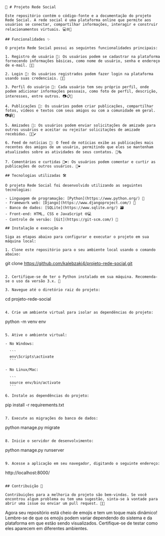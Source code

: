 ```
🚀 # Projeto Rede Social

Este repositório contém o código-fonte e a documentação do projeto Rede Social. A rede social é uma plataforma online que permite aos usuários se conectar, compartilhar informações, interagir e construir relacionamentos virtuais. 💻🌐🤝

## Funcionalidades ✨

O projeto Rede Social possui as seguintes funcionalidades principais:

1. Registro de usuário 📝: Os usuários podem se cadastrar na plataforma fornecendo informações básicas, como nome de usuário, senha e endereço de e-mail. 📧👤

2. Login 🔑: Os usuários registrados podem fazer login na plataforma usando suas credenciais. 🚪🔐

3. Perfil do usuário 👤: Cada usuário tem seu próprio perfil, onde podem adicionar informações pessoais, como foto de perfil, descrição, interesses, entre outros. 📷📋🎈

4. Publicações 📝: Os usuários podem criar publicações, compartilhar fotos, vídeos e textos com seus amigos ou com a comunidade em geral. 📷📹📄

5. Amizades 🤝: Os usuários podem enviar solicitações de amizade para outros usuários e aceitar ou rejeitar solicitações de amizade recebidas. 🤗❌✔️

6. Feed de notícias 📰: O feed de notícias exibe as publicações mais recentes dos amigos de um usuário, permitindo que eles se mantenham atualizados sobre as atividades de seus contatos. 📅🗞️

7. Comentários e curtidas 💬❤️: Os usuários podem comentar e curtir as publicações de outros usuários. 💬❤️

## Tecnologias utilizadas 🛠️

O projeto Rede Social foi desenvolvido utilizando as seguintes tecnologias:

- Linguagem de programação: [Python](https://www.python.org/) 🐍
- Framework web: [Django](https://www.djangoproject.com/) 🎸
- Banco de dados: [SQLite](https://www.sqlite.org/) 🗃️
- Front-end: HTML, CSS e JavaScript 🌐💻
- Controle de versão: [Git](https://git-scm.com/) 📜

## Instalação e execução ⚙️

Siga as etapas abaixo para configurar e executar o projeto em sua máquina local:

1. Clone este repositório para o seu ambiente local usando o comando abaixo:

   ```
   git clone https://github.com/kalebzaki4/projeto-rede-social.git
   ```

2. Certifique-se de ter o Python instalado em sua máquina. Recomenda-se o uso da versão 3.x. 🐍

3. Navegue até o diretório raiz do projeto:

   ```
   cd projeto-rede-social
   ```

4. Crie um ambiente virtual para isolar as dependências do projeto:

   ```
   python -m venv env
   ```

5. Ative o ambiente virtual:

   - No Windows:

     ```
     env\Scripts\activate
     ```

   - No Linux/Mac:

     ```
     source env/bin/activate
     ```

6. Instale as dependências do projeto:

   ```
   pip install -r requirements.txt
   ```

7. Execute as migrações do banco de dados:

   ```
   python manage.py migrate
   ```

8. Inicie o servidor de desenvolvimento:

   ```
   python manage.py runserver
   ```

9. Acesse a aplicação em seu navegador, digitando o seguinte endereço:

   ```
   http://localhost:8000/
   ```

## Contribuição 🤝

Contribuições para a melhoria do projeto são bem-vindas. Se você encontrou algum problema ou tem uma sugestão, sinta-se à vontade para abrir uma issue ou enviar um pull request. 🙌📢
```

Agora seu repositório está cheio de emojis e tem um toque mais dinâmico! Lembre-se de que os emojis podem variar dependendo do sistema e da plataforma em que estão sendo visualizados. Certifique-se de testar como eles aparecem em diferentes ambientes.
